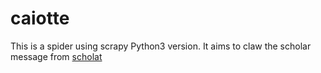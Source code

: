 # caiotte

This is a spider using scrapy Python3 version.
It aims to claw the scholar message from [scholat](http://www.scholat.com/)
